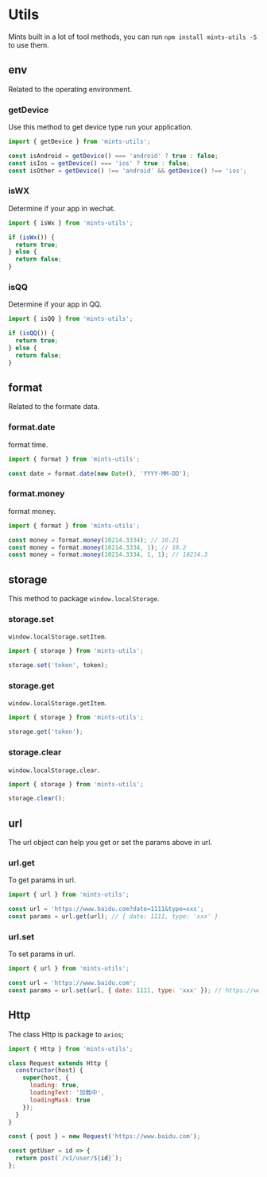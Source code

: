 # Utils

Mints built in a lot of tool methods, you can run `npm install mints-utils -S` to use them.

## env

Related to the operating environment.

### getDevice

Use this method to get device type run your application.

```javascript
import { getDevice } from 'mints-utils';

const isAndroid = getDevice() === 'android' ? true : false;
const isIos = getDevice() === 'ios' ? true : false;
const isOther = getDevice() !== 'android' && getDevice() !== 'ios';
```

### isWX

Determine if your app in wechat.

```javascript
import { isWx } from 'mints-utils';

if (isWx()) {
  return true;
} else {
  return false;
}
```

### isQQ

Determine if your app in QQ.

```javascript
import { isQQ } from 'mints-utils';

if (isQQ()) {
  return true;
} else {
  return false;
}
```

## format

Related to the formate data.

### format.date

format time.

```javascript
import { format } from 'mints-utils';

const date = format.date(new Date(), 'YYYY-MM-DD');
```

### format.money

format money.

```javascript
import { format } from 'mints-utils';

const money = format.money(10214.3334); // 10.21
const money = format.money(10214.3334, 1); // 10.2
const money = format.money(10214.3334, 1, 1); // 10214.3
```

## storage

This method to package `window.localStorage`.

### storage.set

`window.localStorage.setItem`.

```javascript
import { storage } from 'mints-utils';

storage.set('token', token);
```

### storage.get

`window.localStorage.getItem`.

```javascript
import { storage } from 'mints-utils';

storage.get('token');
```

### storage.clear

`window.localStorage.clear`.

```javascript
import { storage } from 'mints-utils';

storage.clear();
```

## url

The url object can help you get or set the params above in url.

### url.get

To get params in url.

```javascript
import { url } from 'mints-utils';

const url = 'https://www.baidu.com?date=1111&type=xxx';
const params = url.get(url); // { date: 1111, type: 'xxx' }
```

### url.set

To set params in url.

```javascript
import { url } from 'mints-utils';

const url = 'https://www.baidu.com';
const params = url.set(url, { date: 1111, type: 'xxx' }); // https://www.baidu.com?date=1111&type=xxx
```

## Http

The class Http is package to `axios`;

```javascript
import { Http } from 'mints-utils';

class Request extends Http {
  constructor(host) {
    super(host, {
      loading: true,
      loadingText: '加载中',
      loadingMask: true
    });
  }
}

const { post } = new Request('https://www.baidu.com');

const getUser = id => {
  return post(`/v1/user/${id}`);
};
```
